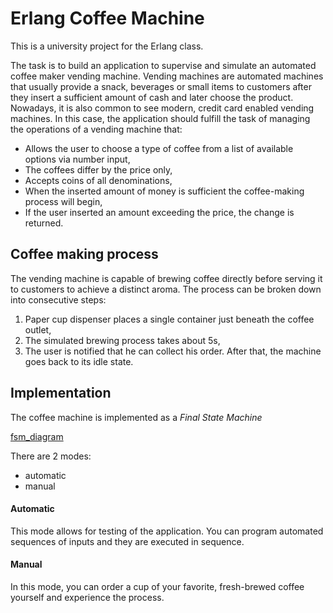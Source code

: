 # Erlang Coffee Machine
This is a university project for the Erlang class.

The task is to build an application to supervise and simulate an automated coffee maker vending machine. 
Vending machines are automated machines that usually provide a snack, beverages or small items to customers after they insert a sufficient amount of cash and later choose the product. Nowadays, it is also common to see modern, credit card enabled vending machines.
In this case, the application should fulfill the task of managing the operations of a vending machine that:
- Allows the user to choose a type of coffee from a list of available options via number input,
- The coffees differ by the price only,
- Accepts coins of all denominations,
- When the inserted amount of money is sufficient the coffee-making process will begin,
- If the user inserted an amount exceeding the price, the change is returned.

## Coffee making process
The vending machine is capable of brewing coffee directly before serving it to customers to achieve a distinct aroma. The process can be broken down into consecutive steps:
1. Paper cup dispenser places a single container just beneath the coffee outlet,
2. The simulated brewing process takes about 5s,
3. The user is notified that he can collect his order. After that, the machine goes back to its idle state.

## Implementation
The coffee machine is implemented as a *Final State Machine*

[fsm_diagram](https://github.com/Warzecha/erlang-coffee-machine/blob/master/img/fsm_diagram.png?raw=true)

There are 2 modes:
- automatic
- manual

#### Automatic
This mode allows for testing of the application. You can program automated sequences of inputs and they are executed in sequence.

#### Manual
In this mode, you can order a cup of your favorite, fresh-brewed coffee yourself and experience the process.

